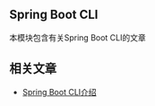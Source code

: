 ## Spring Boot CLI

本模块包含有关Spring Boot CLI的文章

## 相关文章

+ [Spring Boot CLI介绍](docs/SpringBoot-CLI介绍.md)